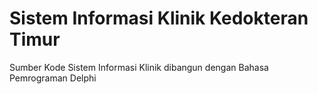 # Sistem Informasi Klinik Kedokteran Timur
Sumber Kode Sistem Informasi Klinik dibangun dengan Bahasa Pemrograman Delphi
